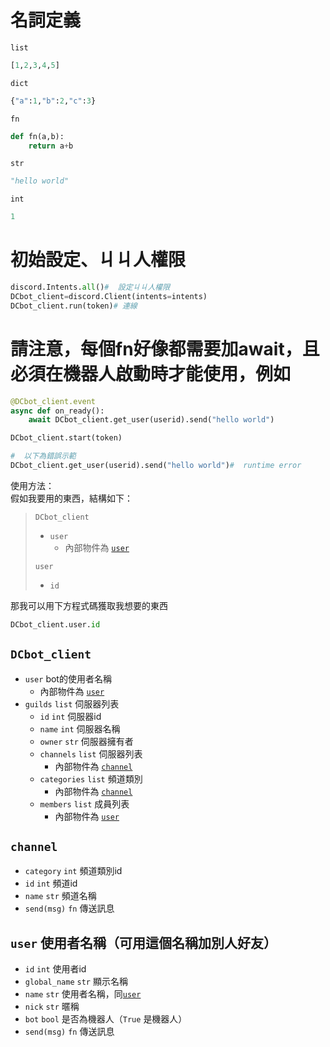 
# 名詞定義
`list`
```py
[1,2,3,4,5]
```
`dict`
```py
{"a":1,"b":2,"c":3}
```
`fn`
```py
def fn(a,b):
	return a+b
```
`str`
```py
"hello world"
```
`int`
```py
1
```


# 初始設定、ㄐㄐ人權限
```py
discord.Intents.all()#  設定ㄐㄐ人權限
DCbot_client=discord.Client(intents=intents)
DCbot_client.run(token)# 連線
```

# 請注意，每個fn好像都需要加await，且必須在機器人啟動時才能使用，例如
```py
@DCbot_client.event
async def on_ready():
	await DCbot_client.get_user(userid).send("hello world")

DCbot_client.start(token)

#  以下為錯誤示範
DCbot_client.get_user(userid).send("hello world")#  runtime error
```

使用方法：  
假如我要用的東西，結構如下：  
> `DCbot_client`
> - `user`
> 	- 內部物件為 [`user`]
> 
> `user`
> 	- `id`

那我可以用下方程式碼獲取我想要的東西    
```py
DCbot_client.user.id
```

## `DCbot_client`
- `user` bot的使用者名稱
	- 內部物件為 [`user`]
- `guilds` `list` 伺服器列表
	- `id` `int` 伺服器id
	- `name` `int` 伺服器名稱
	- `owner` `str` 伺服器擁有者
	- `channels` `list` 伺服器列表
		- 內部物件為 [`channel`]
	- `categories` `list` 頻道類別
		- 內部物件為 [`channel`]
	- `members` `list` 成員列表
		- 內部物件為 [`user`]


## `channel`
- `category` `int` 頻道類別id
- `id` `int` 頻道id
- `name` `str` 頻道名稱
- `send(msg)` `fn` 傳送訊息

## `user` 使用者名稱（可用這個名稱加別人好友）
- `id` `int` 使用者id
- `global_name` `str` 顯示名稱
- `name` `str` 使用者名稱，同[`user`]
- `nick` `str` 暱稱
- `bot` `bool` 是否為機器人（`True` 是機器人）
- `send(msg)` `fn` 傳送訊息

[`channel`]: #channel
[`user`]: #user
